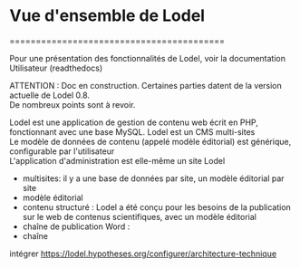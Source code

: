 # Vue d'ensemble de Lodel
=========================================

Pour une présentation des fonctionnalités de Lodel, voir la documentation Utilisateur (readthedocs)

ATTENTION : Doc en construction.
Certaines parties datent de la version actuelle de Lodel 0.8.  
De nombreux points sont à revoir.

Lodel est une application de gestion de contenu web écrit en PHP, fonctionnant avec une base MySQL.
Lodel est un CMS multi-sites     
Le modèle de données de contenu (appelé modèle éditorial) est générique, configurable par l'utilisateur    
L'application d'administration est elle-même un site Lodel  

- multisites: il y a une base de données par site, un modèle éditorial par site
- modèle éditorial  
- contenu structuré : Lodel a été conçu pour les besoins de la publication sur le web de contenus scientifiques,
avec un modèle éditorial  
- chaîne de publication Word : 
- chaîne

intégrer
https://lodel.hypotheses.org/configurer/architecture-technique
